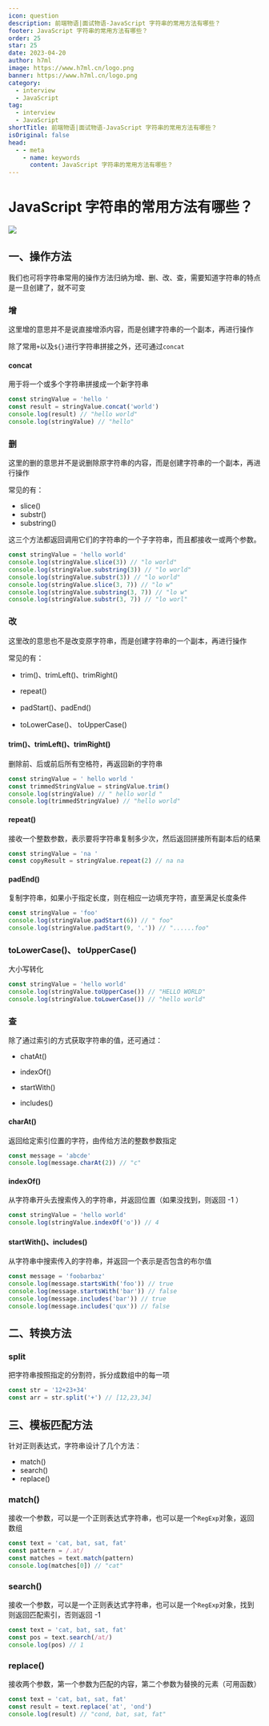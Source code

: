 ```yaml
---
icon: question
description: 前端物语|面试物语-JavaScript 字符串的常用方法有哪些？
footer: JavaScript 字符串的常用方法有哪些？
order: 25
star: 25
date: 2023-04-20
author: h7ml
image: https://www.h7ml.cn/logo.png
banner: https://www.h7ml.cn/logo.png
category:
  - interview
  - JavaScript
tag:
  - interview
  - JavaScript
shortTitle: 前端物语|面试物语-JavaScript 字符串的常用方法有哪些？
isOriginal: false
head:
  - - meta
    - name: keywords
      content: JavaScript 字符串的常用方法有哪些？
---
```


# JavaScript 字符串的常用方法有哪些？

![](https://static.h7ml.cn/vitepress/assets/images/interview/ceb6ebc0-65c1-11eb-ab90-d9ae814b240d.png)

## 一、操作方法

我们也可将字符串常用的操作方法归纳为增、删、改、查，需要知道字符串的特点是一旦创建了，就不可变

### 增

这里增的意思并不是说直接增添内容，而是创建字符串的一个副本，再进行操作

除了常用`+`以及`${}`进行字符串拼接之外，还可通过`concat`

#### concat

用于将一个或多个字符串拼接成一个新字符串

```js
const stringValue = 'hello '
const result = stringValue.concat('world')
console.log(result) // "hello world"
console.log(stringValue) // "hello"
```

### 删

这里的删的意思并不是说删除原字符串的内容，而是创建字符串的一个副本，再进行操作

常见的有：

- slice()
- substr()
- substring()

这三个方法都返回调用它们的字符串的一个子字符串，而且都接收一或两个参数。

```js
const stringValue = 'hello world'
console.log(stringValue.slice(3)) // "lo world"
console.log(stringValue.substring(3)) // "lo world"
console.log(stringValue.substr(3)) // "lo world"
console.log(stringValue.slice(3, 7)) // "lo w"
console.log(stringValue.substring(3, 7)) // "lo w"
console.log(stringValue.substr(3, 7)) // "lo worl"
```

### 改

这里改的意思也不是改变原字符串，而是创建字符串的一个副本，再进行操作

常见的有：

- trim()、trimLeft()、trimRight()

- repeat()
- padStart()、padEnd()
- toLowerCase()、 toUpperCase()

#### trim()、trimLeft()、trimRight()

删除前、后或前后所有空格符，再返回新的字符串

```js
const stringValue = ' hello world '
const trimmedStringValue = stringValue.trim()
console.log(stringValue) // " hello world "
console.log(trimmedStringValue) // "hello world"
```

#### repeat()

接收一个整数参数，表示要将字符串复制多少次，然后返回拼接所有副本后的结果

```js
const stringValue = 'na '
const copyResult = stringValue.repeat(2) // na na
```

#### padEnd()

复制字符串，如果小于指定长度，则在相应一边填充字符，直至满足长度条件

```js
const stringValue = 'foo'
console.log(stringValue.padStart(6)) // " foo"
console.log(stringValue.padStart(9, '.')) // "......foo"
```

### toLowerCase()、 toUpperCase()

大小写转化

```js
const stringValue = 'hello world'
console.log(stringValue.toUpperCase()) // "HELLO WORLD"
console.log(stringValue.toLowerCase()) // "hello world"
```

### 查

除了通过索引的方式获取字符串的值，还可通过：

- chatAt()

- indexOf()

- startWith()

- includes()

#### charAt()

返回给定索引位置的字符，由传给方法的整数参数指定

```js
const message = 'abcde'
console.log(message.charAt(2)) // "c"
```

#### indexOf()

从字符串开头去搜索传入的字符串，并返回位置（如果没找到，则返回 -1 ）

```js
const stringValue = 'hello world'
console.log(stringValue.indexOf('o')) // 4
```

#### startWith()、includes()

从字符串中搜索传入的字符串，并返回一个表示是否包含的布尔值

```js
const message = 'foobarbaz'
console.log(message.startsWith('foo')) // true
console.log(message.startsWith('bar')) // false
console.log(message.includes('bar')) // true
console.log(message.includes('qux')) // false
```

## 二、转换方法

### split

把字符串按照指定的分割符，拆分成数组中的每一项

```js
const str = '12+23+34'
const arr = str.split('+') // [12,23,34]
```

## 三、模板匹配方法

针对正则表达式，字符串设计了几个方法：

- match()
- search()
- replace()

### match()

接收一个参数，可以是一个正则表达式字符串，也可以是一个`RegExp`对象，返回数组

```js
const text = 'cat, bat, sat, fat'
const pattern = /.at/
const matches = text.match(pattern)
console.log(matches[0]) // "cat"
```

### search()

接收一个参数，可以是一个正则表达式字符串，也可以是一个`RegExp`对象，找到则返回匹配索引，否则返回 -1

```js
const text = 'cat, bat, sat, fat'
const pos = text.search(/at/)
console.log(pos) // 1
```

### replace()

接收两个参数，第一个参数为匹配的内容，第二个参数为替换的元素（可用函数）

```js
const text = 'cat, bat, sat, fat'
const result = text.replace('at', 'ond')
console.log(result) // "cond, bat, sat, fat"
```
